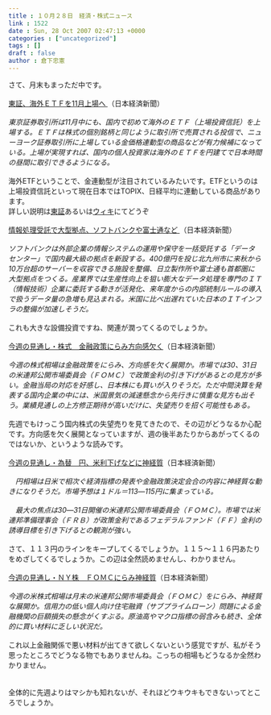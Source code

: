 ```yaml
---
title : １０月２８日　経済・株式ニュース
link : 1522
date : Sun, 28 Oct 2007 02:47:13 +0000
categories : ["uncategorized"]
tags : []
draft : false
author : 倉下忠憲
---
```


さて、月末もまっただ中です。<BR><BR><A HREF="http://www.nikkei.co.jp/news/main/20071028AT2C2700I27102007.html" TARGET="_blank">東証、海外ＥＴＦを11月上場へ </A>（日本経済新聞）<BR><BR><I>東京証券取引所は11月中にも、国内で初めて海外のＥＴＦ（上場投資信託）を上場する。ＥＴＦは株式の個別銘柄と同じように取引所で売買される投信で、ニューヨーク証券取引所に上場している金価格連動型の商品などが有力候補になっている。上場が実現すれば、国内の個人投資家は海外のＥＴＦを円建てで日本時間の昼間に取引できるようになる。 </I><BR><BR>海外ETFということで、金連動型が注目されているみたいです。ETFというのは上場投資信託といって現在日本ではTOPIX、日経平均に連動している商品があります。<BR>詳しい説明は<A HREF="http://www.tse.or.jp/rules/etf/square.html" TARGET="_blank">東証</A>あるいは<A HREF="http://ja.wikipedia.org/wiki/%E4%B8%8A%E5%A0%B4%E6%8A%95%E8%B3%87%E4%BF%A1%E8%A8%97" TARGET="_blank">ウィキ</A>にてどうぞ<BR><BR><A HREF="http://www.nikkei.co.jp/news/main/20071028AT1D240BY27102007.html" TARGET="_blank">情報処理受託で大型拠点、ソフトバンクや富士通など </A>（日本経済新聞）<BR><BR><I>ソフトバンクは外部企業の情報システムの運用や保守を一括受託する「データセンター」で国内最大級の拠点を新設する。400億円を投じ北九州市に来秋から10万台超のサーバーを収容できる施設を整備、日立製作所や富士通も首都圏に大型拠点をつくる。産業界では生産性向上を狙い膨大なデータ処理を専門のＩＴ（情報技術）企業に委託する動きが活発化、来年度からの内部統制ルールの導入で扱うデータ量の急増も見込まれる。米国に比べ出遅れていた日本のＩＴインフラの整備が加速しそうだ。</I><BR><BR>これも大きな設備投資ですね、関連が潤ってくるのでしょうか。<BR><BR><A HREF="http://www.nikkei.co.jp/news/market/20071028m1e3m2700827.html" TARGET="_blank">今週の見通し・株式　金融政策にらみ方向感欠く</A>（日本経済新聞）<BR><BR><I>今週の株式相場は金融政策をにらみ、方向感を欠く展開か。市場では30、31日の米連邦公開市場委員会（ＦＯＭＣ）で政策金利の引き下げがあるとの見方が多い。金融当局の対応を好感し、日本株にも買いが入りそうだ。ただ中間決算を発表する国内企業の中には、米国景気の減速懸念から先行きに慎重な見方も出そう。業績見通しの上方修正期待が高いだけに、失望売りを招く可能性もある。</I><BR><BR>先週でもけっこう国内株式の失望売りを見てきたので、その辺がどうなるか心配です。方向感を欠く展開となっていますが、週の後半あたりからあがってくるのではないか、というような読みです。<BR><BR><A HREF="http://www.nikkei.co.jp/news/market/20071028m2e3m2700927.html" TARGET="_blank">今週の見通し・為替　円、米利下げなどに神経質</A>（日本経済新聞）<BR><BR>　<I>円相場は日米で相次ぐ経済指標の発表や金融政策決定会合の内容に神経質な動きになりそうだ。市場予想は１ドル＝113―115円に集まっている。<BR><BR>　最大の焦点は30―31日開催の米連邦公開市場委員会（ＦＯＭＣ）。市場では米連邦準備理事会（ＦＲＢ）が政策金利であるフェデラルファンド（ＦＦ）金利の誘導目標を引き下げるとの観測が強い。</I><BR><BR>さて、１１３円のラインをキープしてくるでしょうか。１１５～１１６円あたりをめざしてくるでしょうか。この辺は全然読めませんし、わかりません。<BR><BR><A HREF="http://www.nikkei.co.jp/news/market/20071028c8e3m2700a27.html" TARGET="_blank">今週の見通し・ＮＹ株　ＦＯＭＣにらみ神経質</A>（日本経済新聞）<BR><BR><I>今週の米株式相場は月末の米連邦公開市場委員会（ＦＯＭＣ）をにらみ、神経質な展開か。信用力の低い個人向け住宅融資（サブプライムローン）問題による金融機関の巨額損失の懸念がくすぶる。原油高やマクロ指標の弱含みも続き、全体的に買い材料に乏しい状況だ。</I><BR><BR>これ以上金融関係で悪い材料が出てきて欲しくないという感覚ですが、私がそう思ったところでどうなる物でもありませんね。こっちの相場もどうなるか全然わかりません。<BR><BR><BR>全体的に先週よりはマシかも知れないが、それほどウキウキもできないってところでしょうか。<BR><BR><BR><br><br>
